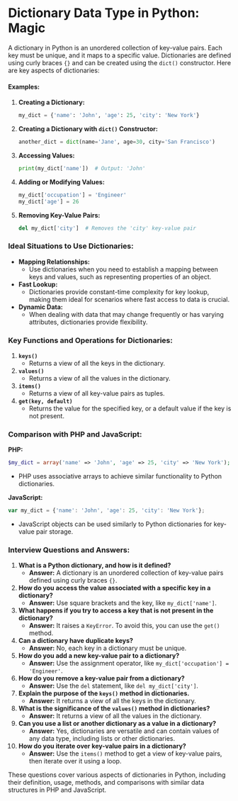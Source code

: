 # Dictionary Data Type in Python: Magic

A dictionary in Python is an unordered collection of key-value pairs. Each key must be unique, and it maps to a specific value. Dictionaries are defined using curly braces `{}` and can be created using the `dict()` constructor. Here are key aspects of dictionaries:

#### Examples:

1. **Creating a Dictionary:**

   ```python
   my_dict = {'name': 'John', 'age': 25, 'city': 'New York'}
   ```

2. **Creating a Dictionary with `dict()` Constructor:**

   ```python
   another_dict = dict(name='Jane', age=30, city='San Francisco')
   ```

3. **Accessing Values:**

   ```python
   print(my_dict['name'])  # Output: 'John'
   ```

4. **Adding or Modifying Values:**

   ```python
   my_dict['occupation'] = 'Engineer'
   my_dict['age'] = 26
   ```

5. **Removing Key-Value Pairs:**

   ```python
   del my_dict['city']  # Removes the 'city' key-value pair
   ```

### Ideal Situations to Use Dictionaries:

- **Mapping Relationships:**
  - Use dictionaries when you need to establish a mapping between keys and values, such as representing properties of an object.
- **Fast Lookup:**
  - Dictionaries provide constant-time complexity for key lookup, making them ideal for scenarios where fast access to data is crucial.
- **Dynamic Data:**
  - When dealing with data that may change frequently or has varying attributes, dictionaries provide flexibility.

### Key Functions and Operations for Dictionaries:

1. **`keys()`**
   - Returns a view of all the keys in the dictionary.
2. **`values()`**
   - Returns a view of all the values in the dictionary.
3. **`items()`**
   - Returns a view of all key-value pairs as tuples.
4. **`get(key, default)`**
   - Returns the value for the specified key, or a default value if the key is not present.

### Comparison with PHP and JavaScript:

**PHP:**

```php
$my_dict = array('name' => 'John', 'age' => 25, 'city' => 'New York');
```

- PHP uses associative arrays to achieve similar functionality to Python dictionaries.

**JavaScript:**

```javascript
var my_dict = {'name': 'John', 'age': 25, 'city': 'New York'};
```

- JavaScript objects can be used similarly to Python dictionaries for key-value pair storage.

### Interview Questions and Answers:

1. **What is a Python dictionary, and how is it defined?**
   - **Answer:** A dictionary is an unordered collection of key-value pairs defined using curly braces `{}`.
2. **How do you access the value associated with a specific key in a dictionary?**
   - **Answer:** Use square brackets and the key, like `my_dict['name']`.
3. **What happens if you try to access a key that is not present in the dictionary?**
   - **Answer:** It raises a `KeyError`. To avoid this, you can use the `get()` method.
4. **Can a dictionary have duplicate keys?**
   - **Answer:** No, each key in a dictionary must be unique.
5. **How do you add a new key-value pair to a dictionary?**
   - **Answer:** Use the assignment operator, like `my_dict['occupation'] = 'Engineer'`.
6. **How do you remove a key-value pair from a dictionary?**
   - **Answer:** Use the `del` statement, like `del my_dict['city']`.
7. **Explain the purpose of the `keys()` method in dictionaries.**
   - **Answer:** It returns a view of all the keys in the dictionary.
8. **What is the significance of the `values()` method in dictionaries?**
   - **Answer:** It returns a view of all the values in the dictionary.
9. **Can you use a list or another dictionary as a value in a dictionary?**
   - **Answer:** Yes, dictionaries are versatile and can contain values of any data type, including lists or other dictionaries.
10. **How do you iterate over key-value pairs in a dictionary?**
    - **Answer:** Use the `items()` method to get a view of key-value pairs, then iterate over it using a loop.

These questions cover various aspects of dictionaries in Python, including their definition, usage, methods, and comparisons with similar data structures in PHP and JavaScript.
